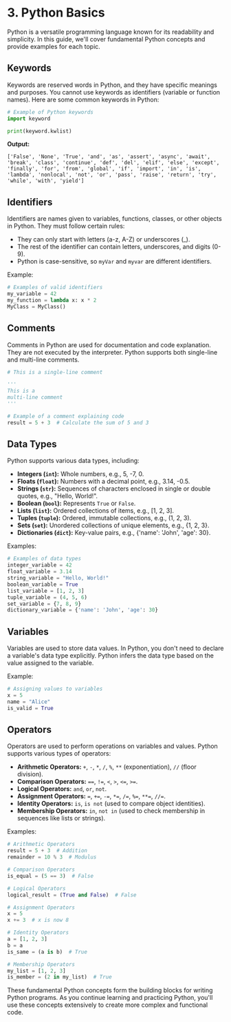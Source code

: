 # 3. Python Basics

Python is a versatile programming language known for its readability and simplicity. In this guide, we'll cover fundamental Python concepts and provide examples for each topic.

## Keywords

Keywords are reserved words in Python, and they have specific meanings and purposes. You cannot use keywords as identifiers (variable or function names). Here are some common keywords in Python:

```python
# Example of Python keywords
import keyword

print(keyword.kwlist)
```

**Output:**
```
['False', 'None', 'True', 'and', 'as', 'assert', 'async', 'await', 'break', 'class', 'continue', 'def', 'del', 'elif', 'else', 'except', 'finally', 'for', 'from', 'global', 'if', 'import', 'in', 'is', 'lambda', 'nonlocal', 'not', 'or', 'pass', 'raise', 'return', 'try', 'while', 'with', 'yield']
```

## Identifiers

Identifiers are names given to variables, functions, classes, or other objects in Python. They must follow certain rules:

- They can only start with letters (a-z, A-Z) or underscores (_).
- The rest of the identifier can contain letters, underscores, and digits (0-9).
- Python is case-sensitive, so `myVar` and `myvar` are different identifiers.

Example:

```python
# Examples of valid identifiers
my_variable = 42
my_function = lambda x: x * 2
MyClass = MyClass()
```

## Comments

Comments in Python are used for documentation and code explanation. They are not executed by the interpreter. Python supports both single-line and multi-line comments.

```python
# This is a single-line comment

'''
This is a
multi-line comment
'''

# Example of a comment explaining code
result = 5 + 3  # Calculate the sum of 5 and 3
```

## Data Types

Python supports various data types, including:

- **Integers (`int`):** Whole numbers, e.g., 5, -7, 0.
- **Floats (`float`):** Numbers with a decimal point, e.g., 3.14, -0.5.
- **Strings (`str`):** Sequences of characters enclosed in single or double quotes, e.g., "Hello, World!".
- **Boolean (`bool`):** Represents `True` or `False`.
- **Lists (`list`):** Ordered collections of items, e.g., [1, 2, 3].
- **Tuples (`tuple`):** Ordered, immutable collections, e.g., (1, 2, 3).
- **Sets (`set`):** Unordered collections of unique elements, e.g., {1, 2, 3}.
- **Dictionaries (`dict`):** Key-value pairs, e.g., {'name': 'John', 'age': 30}.

Examples:

```python
# Examples of data types
integer_variable = 42
float_variable = 3.14
string_variable = "Hello, World!"
boolean_variable = True
list_variable = [1, 2, 3]
tuple_variable = (4, 5, 6)
set_variable = {7, 8, 9}
dictionary_variable = {'name': 'John', 'age': 30}
```

## Variables

Variables are used to store data values. In Python, you don't need to declare a variable's data type explicitly. Python infers the data type based on the value assigned to the variable.

Example:

```python
# Assigning values to variables
x = 5
name = "Alice"
is_valid = True
```

## Operators

Operators are used to perform operations on variables and values. Python supports various types of operators:

- **Arithmetic Operators:** `+`, `-`, `*`, `/`, `%`, `**` (exponentiation), `//` (floor division).
- **Comparison Operators:** `==`, `!=`, `<`, `>`, `<=`, `>=`.
- **Logical Operators:** `and`, `or`, `not`.
- **Assignment Operators:** `=`, `+=`, `-=`, `*=`, `/=`, `%=`, `**=`, `//=`.
- **Identity Operators:** `is`, `is not` (used to compare object identities).
- **Membership Operators:** `in`, `not in` (used to check membership in sequences like lists or strings).

Examples:

```python
# Arithmetic Operators
result = 5 + 3  # Addition
remainder = 10 % 3  # Modulus

# Comparison Operators
is_equal = (5 == 3)  # False

# Logical Operators
logical_result = (True and False)  # False

# Assignment Operators
x = 5
x += 3  # x is now 8

# Identity Operators
a = [1, 2, 3]
b = a
is_same = (a is b)  # True

# Membership Operators
my_list = [1, 2, 3]
is_member = (2 in my_list)  # True
```

These fundamental Python concepts form the building blocks for writing Python programs. As you continue learning and practicing Python, you'll use these concepts extensively to create more complex and functional code.

